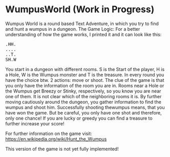 # WumpusWorld (Work in Progress)
Wumpus World is a round based Text Adventure, in which you try to find and hunt a wumpus in a dungeon. 
The Game Logic:
For a better understanding of how the game works, I printed it and it can look like this:
<pre>
.HH.
....
..T.
SH.W
</pre>
You start in a dungeon with different rooms.
S is the Start of the player, H is a Hole, W is the Wumpus monster and T is the treasure.
In every round you have the choice btw. 2 actions: move or shoot. The clue of the game is that you only have the information of the room you are in. Rooms near a Hole or the Wumpus get Breezy or Stinky, respectively, so you know you are near one of them. It is not clear which of the neighboring rooms it is. By further moving cautiously around the dungeon, you gather information to find the wumpus and shoot him. Successfully shooting thewumpus means, that you have won the game. But be careful, you only have one shot and therefore, only one chance! If you are lucky or greedy you can find a treasure to further increase your score!

For further information on the game visit:
<url>
https://en.wikipedia.org/wiki/Hunt_the_Wumpus
</url>

This version of the game is not yet fully implemented!
